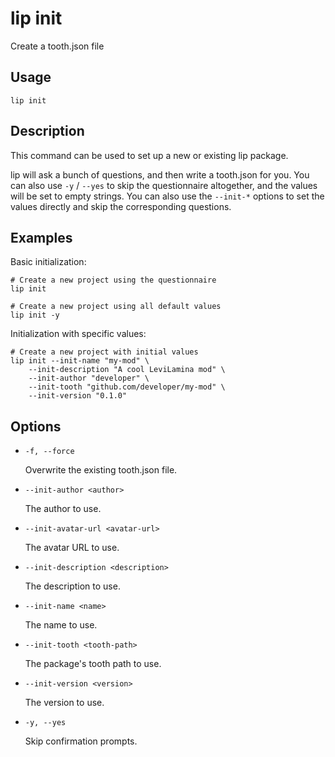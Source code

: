 # lip init

Create a tooth.json file

## Usage

```shell
lip init
```

## Description

This command can be used to set up a new or existing lip package.

lip will ask a bunch of questions, and then write a tooth.json for you. You can also use `-y` / `--yes` to skip the questionnaire altogether, and the values will be set to empty strings. You can also use the `--init-*` options to set the values directly and skip the corresponding questions.

## Examples

Basic initialization:

```shell
# Create a new project using the questionnaire
lip init

# Create a new project using all default values
lip init -y
```

Initialization with specific values:

```shell
# Create a new project with initial values
lip init --init-name "my-mod" \
    --init-description "A cool LeviLamina mod" \
    --init-author "developer" \
    --init-tooth "github.com/developer/my-mod" \
    --init-version "0.1.0"
```

## Options

- `-f, --force`

  Overwrite the existing tooth.json file.

- `--init-author <author>`

  The author to use.

- `--init-avatar-url <avatar-url>`

  The avatar URL to use.

- `--init-description <description>`

  The description to use.

- `--init-name <name>`

  The name to use.

- `--init-tooth <tooth-path>`

  The package's tooth path to use.

- `--init-version <version>`

  The version to use.

- `-y, --yes`

  Skip confirmation prompts.
